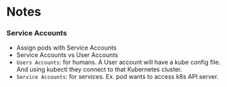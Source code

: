 # Notes

### Service Accounts
- Assign pods with Service Accounts
- Service Accounts vs User Accounts
- `Users Accounts`: for humans. A User account will have a kube config file. And using kubectl they connect to that Kubernetes cluster.
- `Service Accounts`: for services.  Ex.  pod wants to access k8s API server. 